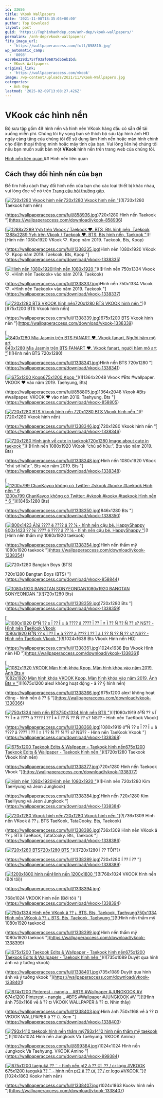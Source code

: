 ```yaml
---
id: 33656
title: VKook Wallpapers
date: '2021-11-08T18:35:05+00:00'
author: Top Download
layout: post
guid: 'https://Tophinhanhdep.com/anh-dep/vkook-wallpapers/'
permalink: /anh-dep/vkook-wallpapers/
fifu_image_url:
  - 'https://wallpaperaccess.com/full/858810.jpg'
wp_automatic_camp:
  - '8098'
e379be229d1757f03af06875d55eb1bd:
  - VKook Wallpapers
original_link:
  - 'https://wallpaperaccess.com/vkook'
image: /wp-content/uploads/2021/11/VKook-Wallpapers.jpg
categories:
  - Ảnh Đẹp
lastmod: '2025-02-09T13:08:27.426Z'
---
```

# VKook các hình nền

Bộ sưu tập gồm 49 hình nền và hình nền VKook hàng đầu có sẵn để tải xuống miễn phí. Chúng tôi hy vọng bạn sẽ thích bộ sưu tập hình ảnh HD ngày càng tăng của chúng tôi để sử dụng làm hình nền hoặc màn hình chính cho điện thoại thông minh hoặc máy tính của bạn. Vui lòng liên hệ chúng tôi nếu bạn muốn xuất bản một **VKook** hình nền trên trang web của chúng tôi.

[Hình nền liên quan ](#related) ## Hình nền liên quan

## Cách thay đổi hình nền của bạn

Để tìm hiểu cách thay đổi hình nền của bạn cho các loại thiết bị khác nhau, vui lòng đọc về nó trên [Trang câu hỏi thường gặp](https://tophinhanhdep.com/faq/).

  
[[![720x1280 Vkook hình nền](https://wallpaperaccess.com/full/858810.jpg)720x1280 Vkook hình nền "](https://wallpaperaccess.com/download/vkook-858810)](![720x1280 Taekook hình nền)

(https://wallpaperaccess.com/full/858936.jpg)720x1280 Hình nền Taekook "](https://wallpaperaccess.com/download/vkook-858936)

[[![1288x2289 Yyh trên Vkook / Taekook ❤.  BTS, Bts hình nền, Taekook](https://wallpaperaccess.com/full/858806.jpg)1288x2289 Yyh trên Vkook / Taekook ❤. BTS, Bts hình nền, Taekook "](https://wallpaperaccess.com/download/vkook-858806)](![Hình nền 1080x1920 VKook ♡.  Kpop năm 2019. Taekook, Bts, Kpop)

(https://wallpaperaccess.com/full/1338335.jpg)Hình nền 1080x1920 VKook ♡. Kpop năm 2019. Taekook, Bts, Kpop "](https://wallpaperaccess.com/download/vkook-1338335)

[[![Hình nền 1080x1920](https://wallpaperaccess.com/full/858835.jpg)Hình nền 1080x1920 "](https://wallpaperaccess.com/download/vkook-858835)](![Hình nền 750x1334 Vkook ♡.  «Hình nền Taekook» vào năm 2019. Taekook)

(https://wallpaperaccess.com/full/1338337.jpg)Hình nền 750x1334 Vkook ♡. «Hình nền Taekook» vào năm 2019. Taekook "](https://wallpaperaccess.com/download/vkook-1338337)

[[![720x1280 BTS VKOOK hình nền](https://wallpaperaccess.com/full/1338338.jpg)720x1280 BTS VKOOK hình nền "](https://wallpaperaccess.com/download/vkook-1338338)](![675x1200 BTS Vkook hình nền)

(https://wallpaperaccess.com/full/1338339.jpg)675x1200 BTS Vkook hình nền "](https://wallpaperaccess.com/download/vkook-1338339)

[[![840x1280 Mia Jasmin trên BTS FANART ❤️.  Vkook fanart, Người hâm mộ art](https://wallpaperaccess.com/full/1338340.jpg)840x1280 Mia Jasmin trên BTS FANART ❤️. Vkook fanart, người hâm mộ art "](https://wallpaperaccess.com/download/vkook-1338340)](![Hình nền BTS 720x1280)

(https://wallpaperaccess.com/full/1338341.jpg)Hình nền BTS 720x1280 "](https://wallpaperaccess.com/download/vkook-1338341)

[[![675x1200 Kpop](https://wallpaperaccess.com/full/1338342.jpg)675x1200 Kpop "](https://wallpaperaccess.com/download/vkook-1338342)](![1364x2048 Vkook #Bts #wallpaper.  VKOOK ♥ vào năm 2019. Taehyung, Bts)

(https://wallpaperaccess.com/full/858805.jpg)1364x2048 Vkook #Bts #wallpaper. VKOOK ♥ vào năm 2019. Taehyung, Bts "](https://wallpaperaccess.com/download/vkook-858805)

[[![720x1280 BTS Vkook hình nền](https://wallpaperaccess.com/full/1338345.jpg) 720x1280 BTS Vkook hình nền "](https://wallpaperaccess.com/download/vkook-1338345)](![720x1280 Vkook hình nền)

(https://wallpaperaccess.com/full/1338346.jpg)720x1280 Vkook hình nền "](https://wallpaperaccess.com/download/vkook-1338346)

[[![720x1280 Hình ảnh về cute in taekook](https://wallpaperaccess.com/full/1338347.jpg)720x1280 Image about cute in taekook "](https://wallpaperaccess.com/download/vkook-1338347)](![Hình nền 1080x1920 VKook “chủ sở hữu:”.  Bts vào năm 2019. Bts)

(https://wallpaperaccess.com/full/1338348.jpg)Hình nền 1080x1920 VKook “chủ sở hữu:”. Bts vào năm 2019. Bts "](https://wallpaperaccess.com/download/vkook-1338348)

[[![1200x799 ChanKayoo không có Twitter: #vkook #kookv #taekook Hình nền * 6](https://wallpaperaccess.com/full/1338349.jpg)1200x799 ChanKayoo không có Twitter: #vkook #kookv #taekook Hình nền \* 6 "](https://wallpaperaccess.com/download/vkook-1338349)](![846x1280 Bts)

(https://wallpaperaccess.com/full/1338350.jpg)846x1280 Bts "](https://wallpaperaccess.com/download/vkook-1338350)

[[![800x1423 Â¼í ???? ë ???? â ?? ¼ - hình nền cậu bé.  HappyShappy](https://wallpaperaccess.com/full/1338351.png)800x1423 ?? ¼í ???? ë ???? â ?? ¼ - hình nền cậu bé. HappyShappy "](https://wallpaperaccess.com/download/vkook-1338351)](![Hình nền thẩm mỹ 1080x1920 taekook)

(https://wallpaperaccess.com/full/1338354.jpg)Hình nền thẩm mỹ 1080x1920 taekook "](https://wallpaperaccess.com/download/vkook-1338354)

[![720x1280 Bangtan Boys (BTS)](https://wallpaperaccess.com/full/858844.jpg)

720x1280 Bangtan Boys (BTS) "](https://wallpaperaccess.com/download/vkook-858844)

[[![1080x1920 BANGTAN SONYEONDAN](https://wallpaperaccess.com/full/1338357.jpg)1080x1920 BANGTAN SONYEONDAN "](https://wallpaperaccess.com/download/vkook-1338357)](![720x1280 Bts)

(https://wallpaperaccess.com/full/1338359.jpg)720x1280 Bts "](https://wallpaperaccess.com/download/vkook-1338359)

[[![1080x1920 Ð²Ñ ?? s Ï ?? Î ± â ???? â ???? Ï ?? Î ± Ï ?? Ñ ?? Ñ ?? s?  NS??  - Hình nền TaeKook Vkook](https://wallpaperaccess.com/full/1338360.jpg)1080x1920 Ð²Ñ ?? s Ï ?? Î ± â ???? â ???? Ï ?? Î ± Ï ?? Ñ ?? Ñ ?? s? NS?? - Hình nền TaeKook Vkook "](https://wallpaperaccess.com/download/vkook-1338360)](![1024x1638 Bts Vkook Hình nền HD)

(https://wallpaperaccess.com/full/1338361.jpg)1024x1638 Bts Vkook Hình nền HD "](https://wallpaperaccess.com/download/vkook-1338361)

[[![1082x1920 VKOOK Màn hình khóa Kpop.  Màn hình khóa vào năm 2019. Ảnh Bts v](https://wallpaperaccess.com/full/1338363.jpg)1082x1920 Màn hình khóa VKOOK Kpop. Màn hình khóa vào năm 2019. Ảnh Bts v "](https://wallpaperaccess.com/download/vkook-1338363)](![675x1200 alex!  không hoạt động - â ?? § hình nền)

(https://wallpaperaccess.com/full/1338366.jpg)675x1200 alex! không hoạt động - hình nền â ?? § "](https://wallpaperaccess.com/download/vkook-1338366)

[[![750x1334 hình nền BTS](https://wallpaperaccess.com/full/1338367.jpg)750x1334 hình nền BTS "](https://wallpaperaccess.com/download/vkook-1338367)](![1080x1919 ð²Ñ ?? s Ï ?? Î ± â ???? â ???? Ï ?? Î ± Ï ?? Ñ ?? Ñ ?? s?  NS??  - Hình nền TaeKook Vkook)

(https://wallpaperaccess.com/full/1338368.jpg)1080x1919 ð²Ñ ?? s Ï ?? Î ± â ???? â ???? Ï ?? Î ± Ï ?? Ñ ?? Ñ ?? s? NS?? - Hình nền TaeKook Vkook "](https://wallpaperaccess.com/download/vkook-1338368)

[[![675x1200 Taekook Edits & Wallpaper - Taekook hình nền](https://wallpaperaccess.com/full/1338373.jpg)675x1200 Taekook Edits &amp; Wallpaper - Taekook hình nền "](https://wallpaperaccess.com/download/vkook-1338373)](![720x1280 Taekook Vkook hình nền)

(https://wallpaperaccess.com/full/1338377.jpg)720x1280 Hình nền Taekook Vkook "](https://wallpaperaccess.com/download/vkook-1338377)

[[![Hình nền 1080x1920](https://wallpaperaccess.com/full/1338381.jpg)Hình nền 1080x1920 "](https://wallpaperaccess.com/download/vkook-1338381)](![Hình nền 720x1280 Kim TaeHyung và Jeon Jungkook)

(https://wallpaperaccess.com/full/1338384.jpg)Hình nền 720x1280 Kim TaeHyung và Jeon Jungkook "](https://wallpaperaccess.com/download/vkook-1338384)

[[![720x1280 Vkook hình nền](https://wallpaperaccess.com/full/1338385.jpg)720x1280 Vkook hình nền "](https://wallpaperaccess.com/download/vkook-1338385)](![736x1309 Hình nền VKook â ?? ¡.  BTS TaeKook, TataCooky.  Bts, Taekook)

(https://wallpaperaccess.com/full/1338386.jpg)736x1309 Hình nền VKook â ?? ¡. BTS TaeKook, TataCooky. Bts, Taekook "](https://wallpaperaccess.com/download/vkook-1338386)

[[![720x1280 BTS](https://wallpaperaccess.com/full/1338387.jpg)720x1280 BTS "](https://wallpaperaccess.com/download/vkook-1338387)](![720x1280 Í ??  TÔI??)

(https://wallpaperaccess.com/full/1338389.jpg)720x1280 Í ?? Í ?? "](https://wallpaperaccess.com/download/vkook-1338389)

[[![1200x1800 hình nền](https://wallpaperaccess.com/full/1338391.jpg)Hình nền 1200x1800 "](https://wallpaperaccess.com/download/vkook-1338391)](![768x1024 VKOOK hình nền (Bởi tôi))

(https://wallpaperaccess.com/full/1338394.jpg)

768x1024 VKOOK hình nền (Bởi tôi) "](https://wallpaperaccess.com/download/vkook-1338394)

[[![750x1334 Hình nền VKook â ?? ¡.  BTS.  Bts, Taekook, Taehyung](https://wallpaperaccess.com/full/1338397.jpg)750x1334 Hình nền VKook â ?? ¡. BTS. Bts, Taekook, Taehyung "](https://wallpaperaccess.com/download/vkook-1338397)](![Hình nền thẩm mỹ 1080x1920 taekook)

(https://wallpaperaccess.com/full/1338399.jpg)Hình nền thẩm mỹ 1080x1920 taekook "](https://wallpaperaccess.com/download/vkook-1338399)

[[![675x1200 Taekook Edits & Wallpaper - Taekook hình nền](https://wallpaperaccess.com/full/1338400.jpg)675x1200 Taekook Edits &amp; Wallpaper - Taekook hình nền "](https://wallpaperaccess.com/download/vkook-1338400)](![735x1089 Duyệt qua hình ảnh và ý tưởng vkook)

(https://wallpaperaccess.com/full/1338401.jpg)735x1089 Duyệt qua hình ảnh và ý tưởng vkook "](https://wallpaperaccess.com/download/vkook-1338401)

[[![674x1200 Pinterest - nangia .. #BTS #Wallpaper #JUNGKOOK #V](https://wallpaperaccess.com/full/1338402.jpg)674x1200 Pinterest - nangia .. #BTS #Wallpaper #JUNGKOOK #V "](https://wallpaperaccess.com/download/vkook-1338402)](![Hình ảnh 750x1168 về â ?? ¤ VKOOK WALLPAPER â ?? ¤.  Nhìn thấy)

(https://wallpaperaccess.com/full/1338403.jpg)Hình ảnh 750x1168 về â ?? ¤ VKOOK WALLPAPER â ?? ¤. Xem "](https://wallpaperaccess.com/download/vkook-1338403)

[[![793x1410 taekook hình nền thẩm mỹ](https://wallpaperaccess.com/full/1338404.jpg)793x1410 hình nền thẩm mỹ taekook "](https://wallpaperaccess.com/download/vkook-1338404)](![1024x1024 Hình nền Jungkook Và Taehyung.  VKOOK Amino)

(https://wallpaperaccess.com/full/899384.jpg)1024x1024 Hình nền Jungkook Và Taehyung. VKOOK Amino "](https://wallpaperaccess.com/download/vkook-899384)

[[![675x1200 taegukâ ?? ¨ - hình nền pt2 â ?? ¤ï¸ ??  / cr logo #VKOOK](https://wallpaperaccess.com/full/1338406.jpg)675x1200 taegukâ ?? ¨ - hình nền pt2 â ?? ¤ï¸ ?? / cr logo #VKOOK "](https://wallpaperaccess.com/download/vkook-1338406)](![1024x1863 Kookv hình nền)

(https://wallpaperaccess.com/full/1338407.jpg)1024x1863 Kookv hình nền "](https://wallpaperaccess.com/download/vkook-1338407)
